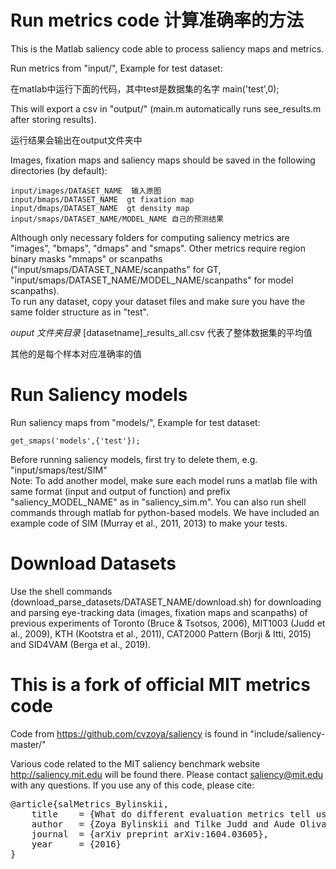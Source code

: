 # Run metrics code 计算准确率的方法 #

This is the Matlab saliency code able to process saliency maps and metrics. 

Run metrics from "input/", Example for test dataset:  

在matlab中运行下面的代码，其中test是数据集的名字
    main('test',0);

This will export a csv in "output/" (main.m automatically runs see_results.m after storing results).

运行结果会输出在output文件夹中
    
Images, fixation maps and saliency maps should be saved in the following directories (by default):<br/>
    
    input/images/DATASET_NAME  输入原图
    input/bmaps/DATASET_NAME  gt fixation map
    input/dmaps/DATASET_NAME  gt density map
    input/smaps/DATASET_NAME/MODEL_NAME 自己的预测结果
    
Although only necessary folders for computing saliency metrics are "images", "bmaps", "dmaps" and "smaps". Other metrics require region binary masks "mmaps" or scanpaths ("input/smaps/DATASET_NAME/scanpaths" for GT, "input/smaps/DATASET_NAME/MODEL_NAME/scanpaths" for model scanpaths).<br/>
To run any dataset, copy your dataset files and make sure you have the same folder structure as in "test".<br/>

  *ouput 文件夹目录*
[datasetname]_results_all.csv 代表了整体数据集的平均值

其他的是每个样本对应准确率的值
   
# Run Saliency models #

Run saliency maps from "models/", Example for test dataset: 

    get_smaps('models',{'test'});
    
Before running saliency models, first try to delete them, e.g. "input/smaps/test/SIM"<br/>
Note: To add another model, make sure each model runs a matlab file with same format (input and output of function) and prefix "saliency_MODEL_NAME" as in "saliency_sim.m". You can also run shell commands through matlab for python-based models. We have included an example code of SIM (Murray et al., 2011, 2013) to make your tests.

# Download Datasets #

Use the shell commands (download_parse_datasets/DATASET_NAME/download.sh) for downloading and parsing eye-tracking data (images, fixation maps and scanpaths) of previous experiments of Toronto (Bruce & Tsotsos, 2006), MIT1003 (Judd et al., 2009), KTH (Kootstra et al., 2011), CAT2000 Pattern (Borji & Itti, 2015) and SID4VAM (Berga et al., 2019).
    
# This is a fork of official MIT metrics code #

Code from https://github.com/cvzoya/saliency is found in "include/saliency-master/"

Various code related to the MIT saliency benchmark website http://saliency.mit.edu will be found there. 
Please contact saliency@mit.edu with any questions.
If you use any of this code, please cite: 
<pre>
@article{salMetrics_Bylinskii,
    title    = {What do different evaluation metrics tell us about saliency models?},
    author   = {Zoya Bylinskii and Tilke Judd and Aude Oliva and Antonio Torralba and Fr{\'e}do Durand},
    journal  = {arXiv preprint arXiv:1604.03605},
    year     = {2016}
}
</pre>